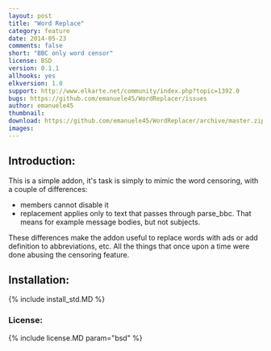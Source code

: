 ```yaml
---
layout: post
title: "Word Replace"
category: feature
date: 2014-05-23
comments: false
short: "BBC only word censor"
license: BSD
version: 0.1.1
allhooks: yes
elkversion: 1.0
support: http://www.elkarte.net/community/index.php?topic=1392.0
bugs: https://github.com/emanuele45/WordReplacer/issues
author: emanuele45
thumbnail:
download: https://github.com/emanuele45/WordReplacer/archive/master.zip
images:
---
```


## Introduction:
This is a simple addon, it's task is simply to mimic the word censoring, with a couple of differences:

-  members cannot disable it
-  replacement applies only to text that passes through parse_bbc.  That means for example message bodies, but not subjects.

These differences make the addon useful to replace words with ads or add definition to abbreviations, etc. All the things that once upon a time were done abusing the censoring feature.

## Installation:
{% include install_std.MD %}

### License:
{% include license.MD param="bsd" %}